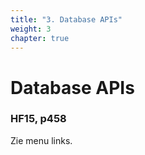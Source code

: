 ```yaml
---
title: "3. Database APIs"
weight: 3
chapter: true
---
```


# Database APIs

### HF15, p458

Zie menu links.
